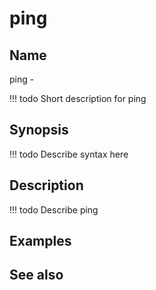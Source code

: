 

# ping


## Name
ping - 

<!-- prettier-ignore -->
!!! todo
     Short description for ping

## Synopsis
<!-- prettier-ignore -->
!!! todo
    Describe syntax here

## Description
<!-- prettier-ignore -->
!!! todo
    Describe ping

## Examples

## See also

